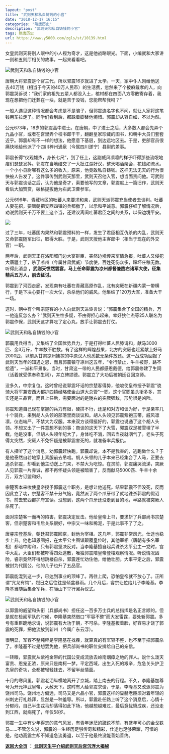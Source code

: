 ```yaml
---
layout: "post"
title: "武则天和私自铸钱的小官"
date: "2018-12-17 16:15"
categories: "隋唐历史"
description: "武则天和私自铸钱的小官"
tags: 隋唐历史
url: https://www.y5000.com/zgls/st/10139.html
---
```






女皇武则天将别人眼中的小人视为奇才，这是他战略眼光。下面，小编就和大家讲一则和五则厅相关的故事，一起来看看吧。

![武则天和私自铸钱的小官](/uploads/allimg/170111/6-1F111111Q3V5.JPG)

唐朝大将郭震是个官三代，所以郭震16岁就进了太学。一天，家中仆人刚给他送去40万钱（相当于今天的40万人民币）的生活费，忽然来了个披麻戴孝的人，向郭震哭诉说：“我们家的祖先五辈人都没入土，棺材都在四面八方零散寄存着，我现在想把他们迁葬在一块，就是苦于没钱，您能帮帮我吗？”

一般人遇见这种情况都会考虑是不是骗子，但郭震连名字也不问，就让人家将这笔钱用车拉走了。同学们看到后，都跺着脚替他惋惜。郭震却从容自如，不以为然。

公元673年，18岁的郭震高中进士。在唐朝，中了进士之后，大多数人都会先弄个九品小官，或者在宫里弄个校书郎干干，翻翻皇家珍藏的图书，和朝中大员们套套近乎。郭震却有不一样的想法，他愿意下基层，到边远地区去。于是，吏部官员很痛快地给他派了个四川梓州通泉（今属四川遂宁）县尉的差事。

郭震长得“仪观雄杰，身长七尺”，到了任上，这副威风凛凛的样子吓得那些流氓地痞们瑟瑟发抖。郭震在当地结交了一大批江湖好汉，整天喝酒聚会，花钱如流水。一个小小县尉哪有这么多的收入，原来，他竟敢私自铸钱。这样无法无天的行为很快被人告发了。这件事传到武则天那里，武则天召他入官，想当面责问他。可武则天与郭震谈话之后，认为他是奇才，索要他写的文章，郭震献上一篇旧作，武则天看后大加赞赏，破格提拔他为右武卫曹参军。

公元696年，青藏地区的吐蕃人来要求和亲，武则天派郭震充当使者去谈判。吐蕃人耍花招，要唐朝把安西四镇的兵都撤了，以示和平诚意。郭震仔细了解情况后，劝说武则天千万不要上这个当，还建议离间吐蕃君臣之间的关系，以保边境平安。

![](/uploads/allimg/170111/6-1F111112305113.JPG)

过了三年，吐蕃国内果然和郭震预料的一样，发生了君臣相互仇杀的内乱，武则天又命郭震随军出征，取得大胜。于是，武则天授他主客郎中（相当于现在的外交官）一职。

两年后，武则天正在洛阳城门边大宴群臣，突然边境传来军情急报，吐蕃人又侵犯大唐疆土了，杀了凉州（今属甘肃武威）节度使，百姓死伤众多，踩坏庄稼无数。听得此消息
**，武则天愤然罢宴，马上任命郭震为凉州都督兼陇右诸军大使，征集精兵五万人，前去征讨。**

郭震到了河西走廊，发现南有吐蕃在青藏高原作乱，北有突厥在新疆内蒙一带横行，于是下决心要打一次大仗，杀杀他们的威风。他集结了120万大军，准备大干一场。

这时，朝中有个叫宗楚客的小人向武则天进谗言说：“郭震集合了全国的精兵，万一他造反怎么办？”武则天生性多疑，不由得担心起来。幸好狄仁杰等25人联名为郭震作保，武则天这才算吃了定心丸，放手让郭震去打仗。

![武则天和私自铸钱的小官](/uploads/allimg/170111/6-1F11111241cG.JPG)

郭震用兵得当，又集结了全国优势兵力，于是打得吐蕃人屈膝请和，献马3000匹、金3万斤，牛羊数不胜数。有了这样的辉煌战果，北方的突厥也赶紧献上好马2000匹，以前从甘肃凉州掳掠的中原汉人也悉数无条件放还。这一战成功回报了武则天当年的知遇之恩，而且郭震镇守凉州这五年，“令行禁止，牛羊被野，路不拾遗”，一派和平景象。当时，甘肃这一带的人民都感恩戴德，给郭震修建了生祠（活着就受供奉称生祠），并立碑颂德。郭震立了大功后被朝廷召回京师。

没多久，中宗复位。这时曾经说郭震坏话的宗楚客得势，他唆使皇帝授予郭震“骁骑大将军兼安西大都护四镇经略使金山道大总管”一职。这个官职虽头衔多多，其实还是三品官，而且上任后，需要面对的是陇右的突厥强敌，形势很是凶险。

郭震知道自己现在掌握的兵力有限，硬拼不行，还是和对方和谈为好，于是亲率几十个骑兵，来到胡人头领的部落里商谈议和。胡人头领见郭震紫袍玉带，威风凛凛，仪态端严，不禁大为叹服。本来双方谈得挺好的，郭震也说通了这个胡人头领。不想又出了一件意想不到的事：商谈的这天下了大雪，郭震双足被雪埋了半截，他是没事，但胡人头领年纪大了，身体吃不消，回去当夜就咽气了。老头子死得太突然，突厥人不免怀疑是被郭震害死的，就准备率兵报仇。

有人探听了这个消息，劝郭震赶快跑。郭震却说，本不是我害的，逃跑做什么？于是他泰然自若地穿上素服前去吊唁。胡人头领的儿子本来已经集合了人马，正要去追杀郭震，却看到他主动送上门来，不禁大为吃惊。在灵前，郭震痛哭流涕，突厥人见郭震一片赤诚，都不再怀疑头领是被暗害了，反而献马5000匹、牛羊十余万，双方订盟和好。

宗楚客本来唆使皇帝授予郭震这个职务，是想让他送死。结果郭震不但没死，反而因此立了功，宗楚客不禁十分气恼，竟然派了两个爪牙带了就地诛杀郭震的假诏书，前去安西都护府宣读。没想到，这两个爪牙还没走到目的地，半路就被突厥人杀死了。

面对宗楚客一而再的陷害，郭震决定反击。他给皇帝上书，要求斩了兵部尚书宗楚客，但宗楚客和韦后关系很好，中宗又一味和稀泥，于是此事不了了之。

唐睿宗登基后，朝廷召郭震回京，封他为宰相。这几年，郭震非常风光，仕途也稳步上升。他也知恩图报，在太平公主图谋颠覆皇位时，其他宰相（唐朝有多名宰相）都暗中附和，只有郭震坚决反对。当李隆基擅自起兵诛杀太平公主一党时，宫中大乱，大臣们都被吓得四处逃散，唯独郭震陪皇帝登楼观察情况。听说情况凶险，睿宗竟然吓得想跳楼自杀，郭震连忙劝住他，给他壮胆。大事平定之后，郭震被封为代国公，他的儿子也升了五品官。

郭震能混到这一步，已达到事业的顶峰了。再往上爬，恐怕皇帝就不放心了。正所谓“亢龙有悔”，烈日之后往往是倾盆暴雨。几个月后，睿宗让位给儿子李隆基。李隆基当随后集合军兵，在骊山下举行阅兵仪式。

![武则天和私自铸钱的小官](/uploads/allimg/170111/6-1F111112H1N2.JPG)

以郭震的威望和头衔（兵部尚书）担任这一百多万士兵的总指挥是名正言顺的。但是就在检阅军队的时候，李隆基突然借口“军容不整”而大发雷霆，要处斩郭震。多亏有重臣跪地求请，说郭震有大功于朝，不可杀。李隆基板着脸，好容易才饶了郭震的死罪，把他流放到新州（今属广东云浮）。

很明显，军容不整纯粹是李隆基在找茬，就算真的有军容不整，也不至于把郭震杀了。李隆基不过是想罢免他，把兵部尚书的职位安排给自己的亲信。

一转眼，郭震就从紫袍金带的代国公变成流放去岭南烟瘴之地的罪人。说什么泼天富贵、恩宠正浓，原来只是南柯一梦。平定西域，出生入死的艰辛，危急关头护卫先皇的奇功，全都被轻轻抹去，不留半丝情面。

十月的寒风里，郭震老泪纵横地离开了京城，踏上南去的行程。不久，李隆基加尊号为开元神武皇帝，大赦天下。这时有人给郭震求请，于是，李隆基又改派郭震为饶州司马。饶州地方偏远，司马又是六品小官，郭震这样的显赫老臣须对着年轻的州刺史行礼趋拜，显然是一种羞辱。所以，郭震赴任路上听了这个消息后，心情十分郁闷，自己半生戎马却落得如此下场，他越想越难过，最后竟忧愤成疾，还没走到江西，就病死了，年仅58岁。

郭震一生中有少年得志的意气风发，有青年迷茫的蹉跎不前，有盛年可心的金戈铁马……不管怎么说，郭震的一生经历足够传奇和精彩，仕途也足够荣耀，可惜的是，他功高震主却不知道急流勇退，以至于他最终没能善始善终。

**[返回大全页](https://www.y5000.com/zgls/st/18071.html)** **：**[
**武则天生平介绍武则天后宫沉浮大揭秘**](https://www.y5000.com/zgls/st/18071.html)
